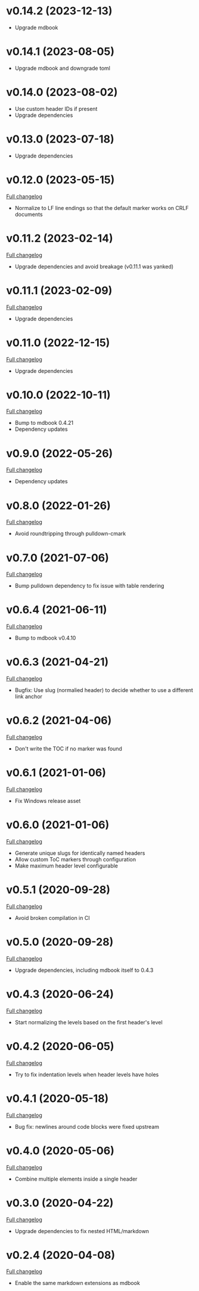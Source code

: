 # v0.14.2 (2023-12-13)

* Upgrade mdbook

# v0.14.1 (2023-08-05)

* Upgrade mdbook and downgrade toml

# v0.14.0 (2023-08-02)

* Use custom header IDs if present
* Upgrade dependencies

# v0.13.0 (2023-07-18)

* Upgrade dependencies

# v0.12.0 (2023-05-15)

[Full changelog](https://github.com/badboy/mdbook-toc/compare/0.11.2...0.12.0)

* Normalize to LF line endings so that the default marker works on CRLF documents

# v0.11.2 (2023-02-14)

[Full changelog](https://github.com/badboy/mdbook-toc/compare/0.11.1...0.11.2)

* Upgrade dependencies and avoid breakage (v0.11.1 was yanked)

# v0.11.1 (2023-02-09)

[Full changelog](https://github.com/badboy/mdbook-toc/compare/0.11.0...0.11.1)

* Upgrade dependencies

# v0.11.0 (2022-12-15)

[Full changelog](https://github.com/badboy/mdbook-toc/compare/0.10.0...0.11.0)

* Upgrade dependencies

# v0.10.0 (2022-10-11)

[Full changelog](https://github.com/badboy/mdbook-toc/compare/0.9.0...0.10.0)

* Bump to mdbook 0.4.21
* Dependency updates

# v0.9.0 (2022-05-26)

[Full changelog](https://github.com/badboy/mdbook-toc/compare/0.8.0...0.9.0)

* Dependency updates

# v0.8.0 (2022-01-26)

[Full changelog](https://github.com/badboy/mdbook-toc/compare/0.7.0...0.8.0)

* Avoid roundtripping through pulldown-cmark

# v0.7.0 (2021-07-06)

[Full changelog](https://github.com/badboy/mdbook-toc/compare/0.6.4...0.7.0)

* Bump pulldown dependency to fix issue with table rendering

# v0.6.4 (2021-06-11)

[Full changelog](https://github.com/badboy/mdbook-toc/compare/0.6.3...0.6.4)

* Bump to mdbook v0.4.10

# v0.6.3 (2021-04-21)

[Full changelog](https://github.com/badboy/mdbook-toc/compare/0.6.2...0.6.3)

* Bugfix: Use slug (normalied header) to decide whether to use a different link anchor

# v0.6.2 (2021-04-06)

[Full changelog](https://github.com/badboy/mdbook-toc/compare/0.6.1...0.6.2)

* Don't write the TOC if no marker was found

# v0.6.1 (2021-01-06)

[Full changelog](https://github.com/badboy/mdbook-toc/compare/0.6.0...0.6.1)

* Fix Windows release asset

# v0.6.0 (2021-01-06)

[Full changelog](https://github.com/badboy/mdbook-toc/compare/0.5.1...0.6.0)

* Generate unique slugs for identically named headers
* Allow custom ToC markers through configuration
* Make maximum header level configurable

# v0.5.1 (2020-09-28)

[Full changelog](https://github.com/badboy/mdbook-toc/compare/0.5.0...0.5.1)

* Avoid broken compilation in CI

# v0.5.0 (2020-09-28)

[Full changelog](https://github.com/badboy/mdbook-toc/compare/0.4.3...0.5.0)

* Upgrade dependencies, including mdbook itself to 0.4.3

# v0.4.3 (2020-06-24)

[Full changelog](https://github.com/badboy/mdbook-toc/compare/0.4.2...0.4.3)

* Start normalizing the levels based on the first header's level

# v0.4.2 (2020-06-05)

[Full changelog](https://github.com/badboy/mdbook-toc/compare/0.4.1...0.4.2)

* Try to fix indentation levels when header levels have holes

# v0.4.1 (2020-05-18)

[Full changelog](https://github.com/badboy/mdbook-toc/compare/0.4.0...0.4.1)

* Bug fix: newlines around code blocks were fixed upstream

# v0.4.0 (2020-05-06)

[Full changelog](https://github.com/badboy/mdbook-toc/compare/0.3.0...0.4.0)

* Combine multiple elements inside a single header

# v0.3.0 (2020-04-22)

[Full changelog](https://github.com/badboy/mdbook-toc/compare/0.2.4...0.3.0)

* Upgrade dependencies to fix nested HTML/markdown

# v0.2.4 (2020-04-08)

[Full changelog](https://github.com/badboy/mdbook-toc/compare/0.2.3...0.2.4)

* Enable the same markdown extensions as mdbook

